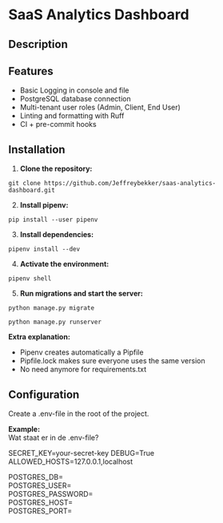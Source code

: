 # SaaS Analytics Dashboard


## Description


## Features

- Basic Logging in console and file
- PostgreSQL database connection
- Multi-tenant user roles (Admin, Client, End User)
- Linting and formatting with Ruff
- CI + pre-commit hooks


## Installation

1. **Clone the repository:**
```
git clone https://github.com/Jeffreybekker/saas-analytics-dashboard.git
```

2. **Install pipenv:**
```
pip install --user pipenv
```

3. **Install dependencies:**
```
pipenv install --dev
```

4. **Activate the environment:**
```
pipenv shell
```

5. **Run migrations and start the server:**
```
python manage.py migrate
```
```
python manage.py runserver
```

**Extra explanation:**
- Pipenv creates automatically a Pipfile
- Pipfile.lock makes sure everyone uses the same version
- No need anymore for requirements.txt

## Configuration
Create a .env-file in the root of the project.  

**Example:**  
Wat staat er in de .env-file?

SECRET_KEY=your-secret-key
DEBUG=True
ALLOWED_HOSTS=127.0.0.1,localhost

POSTGRES_DB=  
POSTGRES_USER=  
POSTGRES_PASSWORD=  
POSTGRES_HOST=  
POSTGRES_PORT=  


